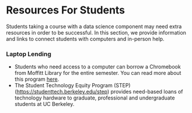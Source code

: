 # Resources For Students

Students taking a course with a data science component may need extra resources in order to be successful. In this section, we provide information and links to connect students with computers and in-person help.

### Laptop Lending

- Students who need access to a computer can borrow a Chromebook from Moffitt Library for the entire semester. You can read more about this program [here](https://cdss.berkeley.edu/academics/undergraduate-programs/data-science-chromebooks-program).
- The Student Technology Equity Program (STEP)(https://studenttech.berkeley.edu/step) provides need-based loans of technology hardware to graduate, professional and undergraduate students at UC Berkeley.